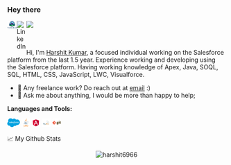 ### Hey there 
<a href="https://trailblazer.me/id/harshit6966">
  <img align="left" alt="Trailheaed" width="22px" src="https://raw.githubusercontent.com/harshit6966/personal-portfolio/master/media/trailhead.svg" />
</a>
<a href="https://www.linkedin.com/in/harshit2716/">
  <img align="left" alt="LinkedIn" width="22px" src="https://raw.githubusercontent.com/peterthehan/peterthehan/master/assets/linkedin.svg" />
</a>

![](https://visitor-badge.glitch.me/badge?page_id=harshit6966.harshit6966)

<br />

Hi, I'm [Harshit Kumar](https://harshit6966.github.io/personal-portfolio/), a focused individual working on the Salesforce platform from the last 1.5 year. Experience working and developing using the Salesforce platform. Having working knowledge of Apex, Java, SOQL, SQL, HTML, CSS, JavaScript, LWC, Visualforce.
  
- 💼 Any freelance work? Do reach out at [email](mailto:harshit6966@gmail.com) :)
- 💬 Ask me about anything, I would be more than happy to help;

**Languages and Tools:**  

<code><img height="20" src="https://raw.githubusercontent.com/harshit6966/personal-portfolio/master/media/salesforce.svg"></code>
<code><img height="20" src="https://raw.githubusercontent.com/github/explore/80688e429a7d4ef2fca1e82350fe8e3517d3494d/topics/java/java.png"></code>
<code><img height="20" src="https://raw.githubusercontent.com/github/explore/80688e429a7d4ef2fca1e82350fe8e3517d3494d/topics/angular/angular.png"></code>
<code><img height="20" src="https://raw.githubusercontent.com/github/explore/80688e429a7d4ef2fca1e82350fe8e3517d3494d/topics/mysql/mysql.png"></code>
<code><img height="20" src="https://raw.githubusercontent.com/github/explore/80688e429a7d4ef2fca1e82350fe8e3517d3494d/topics/git/git.png"></code>

📈 My Github Stats

<p align="center"> <img src="https://github-readme-stats.vercel.app/api?username=harshit6966&show_icons=true&theme=gotham" alt="harshit6966" />
